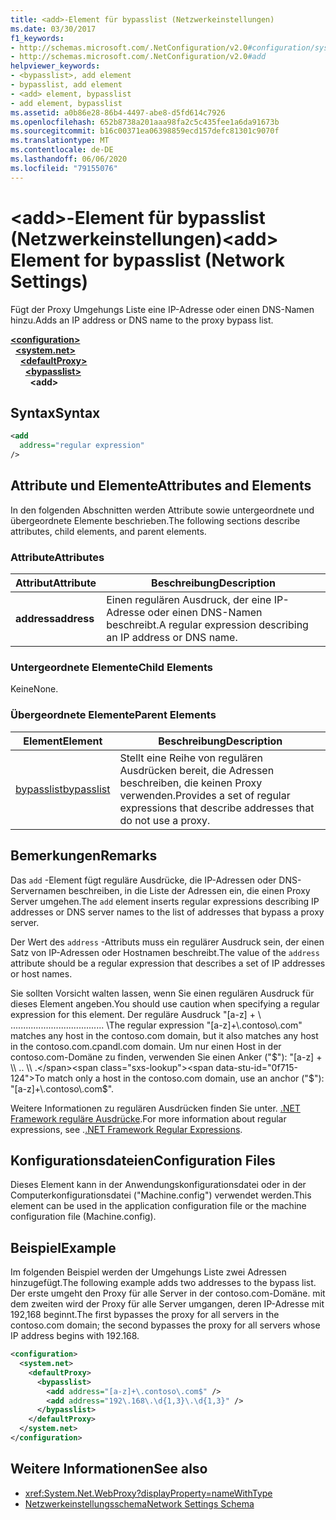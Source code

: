 ```yaml
---
title: <add>-Element für bypasslist (Netzwerkeinstellungen)
ms.date: 03/30/2017
f1_keywords:
- http://schemas.microsoft.com/.NetConfiguration/v2.0#configuration/system.net/defaultProxy/bypasslist/add
- http://schemas.microsoft.com/.NetConfiguration/v2.0#add
helpviewer_keywords:
- <bypasslist>, add element
- bypasslist, add element
- <add> element, bypasslist
- add element, bypasslist
ms.assetid: a0b86e28-86b4-4497-abe8-d5fd614c7926
ms.openlocfilehash: 652b8738a201aaa98fa2c5c435fee1a6da91673b
ms.sourcegitcommit: b16c00371ea06398859ecd157defc81301c9070f
ms.translationtype: MT
ms.contentlocale: de-DE
ms.lasthandoff: 06/06/2020
ms.locfileid: "79155076"
---
```

# <a name="add-element-for-bypasslist-network-settings"></a><span data-ttu-id="0f715-102">\<add>-Element für bypasslist (Netzwerkeinstellungen)</span><span class="sxs-lookup"><span data-stu-id="0f715-102">\<add> Element for bypasslist (Network Settings)</span></span>
<span data-ttu-id="0f715-103">Fügt der Proxy Umgehungs Liste eine IP-Adresse oder einen DNS-Namen hinzu.</span><span class="sxs-lookup"><span data-stu-id="0f715-103">Adds an IP address or DNS name to the proxy bypass list.</span></span>  
  
[**\<configuration>**](../configuration-element.md)  
&nbsp;&nbsp;[**\<system.net>**](system-net-element-network-settings.md)  
&nbsp;&nbsp;&nbsp;&nbsp;[**\<defaultProxy>**](defaultproxy-element-network-settings.md)  
&nbsp;&nbsp;&nbsp;&nbsp;&nbsp;&nbsp;[**\<bypasslist>**](bypasslist-element-network-settings.md)  
&nbsp;&nbsp;&nbsp;&nbsp;&nbsp;&nbsp;&nbsp;&nbsp;**\<add>**  
  
## <a name="syntax"></a><span data-ttu-id="0f715-104">Syntax</span><span class="sxs-lookup"><span data-stu-id="0f715-104">Syntax</span></span>  
  
```xml  
<add
  address="regular expression"
/>  
```  
  
## <a name="attributes-and-elements"></a><span data-ttu-id="0f715-105">Attribute und Elemente</span><span class="sxs-lookup"><span data-stu-id="0f715-105">Attributes and Elements</span></span>  
 <span data-ttu-id="0f715-106">In den folgenden Abschnitten werden Attribute sowie untergeordnete und übergeordnete Elemente beschrieben.</span><span class="sxs-lookup"><span data-stu-id="0f715-106">The following sections describe attributes, child elements, and parent elements.</span></span>  
  
### <a name="attributes"></a><span data-ttu-id="0f715-107">Attribute</span><span class="sxs-lookup"><span data-stu-id="0f715-107">Attributes</span></span>  
  
|<span data-ttu-id="0f715-108">**Attribut**</span><span class="sxs-lookup"><span data-stu-id="0f715-108">**Attribute**</span></span>|<span data-ttu-id="0f715-109">**Beschreibung**</span><span class="sxs-lookup"><span data-stu-id="0f715-109">**Description**</span></span>|  
|-------------------|---------------------|  
|<span data-ttu-id="0f715-110">**address**</span><span class="sxs-lookup"><span data-stu-id="0f715-110">**address**</span></span>|<span data-ttu-id="0f715-111">Einen regulären Ausdruck, der eine IP-Adresse oder einen DNS-Namen beschreibt.</span><span class="sxs-lookup"><span data-stu-id="0f715-111">A regular expression describing an IP address or DNS name.</span></span>|  
  
### <a name="child-elements"></a><span data-ttu-id="0f715-112">Untergeordnete Elemente</span><span class="sxs-lookup"><span data-stu-id="0f715-112">Child Elements</span></span>  
 <span data-ttu-id="0f715-113">Keine</span><span class="sxs-lookup"><span data-stu-id="0f715-113">None.</span></span>  
  
### <a name="parent-elements"></a><span data-ttu-id="0f715-114">Übergeordnete Elemente</span><span class="sxs-lookup"><span data-stu-id="0f715-114">Parent Elements</span></span>  
  
|<span data-ttu-id="0f715-115">**Element**</span><span class="sxs-lookup"><span data-stu-id="0f715-115">**Element**</span></span>|<span data-ttu-id="0f715-116">**Beschreibung**</span><span class="sxs-lookup"><span data-stu-id="0f715-116">**Description**</span></span>|  
|-----------------|---------------------|  
|[<span data-ttu-id="0f715-117">bypasslist</span><span class="sxs-lookup"><span data-stu-id="0f715-117">bypasslist</span></span>](bypasslist-element-network-settings.md)|<span data-ttu-id="0f715-118">Stellt eine Reihe von regulären Ausdrücken bereit, die Adressen beschreiben, die keinen Proxy verwenden.</span><span class="sxs-lookup"><span data-stu-id="0f715-118">Provides a set of regular expressions that describe addresses that do not use a proxy.</span></span>|  
  
## <a name="remarks"></a><span data-ttu-id="0f715-119">Bemerkungen</span><span class="sxs-lookup"><span data-stu-id="0f715-119">Remarks</span></span>  
 <span data-ttu-id="0f715-120">Das `add` -Element fügt reguläre Ausdrücke, die IP-Adressen oder DNS-Servernamen beschreiben, in die Liste der Adressen ein, die einen Proxy Server umgehen.</span><span class="sxs-lookup"><span data-stu-id="0f715-120">The `add` element inserts regular expressions describing IP addresses or DNS server names to the list of addresses that bypass a proxy server.</span></span>  
  
 <span data-ttu-id="0f715-121">Der Wert des `address` -Attributs muss ein regulärer Ausdruck sein, der einen Satz von IP-Adressen oder Hostnamen beschreibt.</span><span class="sxs-lookup"><span data-stu-id="0f715-121">The value of the `address` attribute should be a regular expression that describes a set of IP addresses or host names.</span></span>  
  
 <span data-ttu-id="0f715-122">Sie sollten Vorsicht walten lassen, wenn Sie einen regulären Ausdruck für dieses Element angeben.</span><span class="sxs-lookup"><span data-stu-id="0f715-122">You should use caution when specifying a regular expression for this element.</span></span> <span data-ttu-id="0f715-123">Der reguläre Ausdruck "[a-z] + \\ ..................................... \\</span><span class="sxs-lookup"><span data-stu-id="0f715-123">The regular expression "[a-z]+\\.contoso\\.com" matches any host in the contoso.com domain, but it also matches any host in the contoso.com.cpandl.com domain.</span></span> <span data-ttu-id="0f715-124">Um nur einen Host in der contoso.com-Domäne zu finden, verwenden Sie einen Anker ("$"): "[a-z] + \\ .. \\ .</span><span class="sxs-lookup"><span data-stu-id="0f715-124">To match only a host in the contoso.com domain, use an anchor ("$"): "[a-z]+\\.contoso\\.com$".</span></span>  
  
 <span data-ttu-id="0f715-125">Weitere Informationen zu regulären Ausdrücken finden Sie unter. [.NET Framework reguläre Ausdrücke](../../../../standard/base-types/regular-expressions.md).</span><span class="sxs-lookup"><span data-stu-id="0f715-125">For more information about regular expressions, see .[.NET Framework Regular Expressions](../../../../standard/base-types/regular-expressions.md).</span></span>  
  
## <a name="configuration-files"></a><span data-ttu-id="0f715-126">Konfigurationsdateien</span><span class="sxs-lookup"><span data-stu-id="0f715-126">Configuration Files</span></span>  
 <span data-ttu-id="0f715-127">Dieses Element kann in der Anwendungskonfigurationsdatei oder in der Computerkonfigurationsdatei ("Machine.config") verwendet werden.</span><span class="sxs-lookup"><span data-stu-id="0f715-127">This element can be used in the application configuration file or the machine configuration file (Machine.config).</span></span>  
  
## <a name="example"></a><span data-ttu-id="0f715-128">Beispiel</span><span class="sxs-lookup"><span data-stu-id="0f715-128">Example</span></span>  
 <span data-ttu-id="0f715-129">Im folgenden Beispiel werden der Umgehungs Liste zwei Adressen hinzugefügt.</span><span class="sxs-lookup"><span data-stu-id="0f715-129">The following example adds two addresses to the bypass list.</span></span> <span data-ttu-id="0f715-130">Der erste umgeht den Proxy für alle Server in der contoso.com-Domäne. mit dem zweiten wird der Proxy für alle Server umgangen, deren IP-Adresse mit 192,168 beginnt.</span><span class="sxs-lookup"><span data-stu-id="0f715-130">The first bypasses the proxy for all servers in the contoso.com domain; the second bypasses the proxy for all servers whose IP address begins with 192.168.</span></span>  
  
```xml  
<configuration>  
  <system.net>  
    <defaultProxy>  
      <bypasslist>  
        <add address="[a-z]+\.contoso\.com$" />  
        <add address="192\.168\.\d{1,3}\.\d{1,3}" />  
      </bypasslist>  
    </defaultProxy>  
  </system.net>  
</configuration>  
```  
  
## <a name="see-also"></a><span data-ttu-id="0f715-131">Weitere Informationen</span><span class="sxs-lookup"><span data-stu-id="0f715-131">See also</span></span>

- <xref:System.Net.WebProxy?displayProperty=nameWithType>
- [<span data-ttu-id="0f715-132">Netzwerkeinstellungsschema</span><span class="sxs-lookup"><span data-stu-id="0f715-132">Network Settings Schema</span></span>](index.md)
